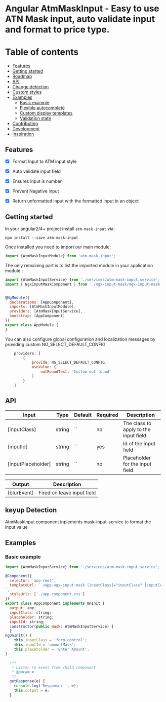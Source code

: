
# Angular AtmMaskInput - Easy to use ATN Mask input, auto validate input and format to price type.


Table of contents
=================

  * [Features](#features)
  * [Getting started](#getting-started)
  * [Roadmap](#roadmap)
  * [API](#api)
  * [Change detection](#change-detection)
  * [Custom styles](#custom-styles)
  * [Examples](#examples)
    * [Basic example](#basic-example)
    * [Flexible autocomplete](#flexible-autocomplete)
    * [Custom display templates](#custom-display-templates)
    * [Validation state](#validation-state)
  * [Contributing](#contributing)
  * [Development](#development)
  * [Inspiration](#inspiration)

## Features
- [x] Format Input to ATM input style
- [x] Auto validate input field
- [x] Ensures input is number
- [x] Prevent Nagative Input
- [x] Return unformatted input with the formatted input in an object


## Getting started
In your angular2/4+ project install `atm-mask-input` via:
```shell
npm install --save atm-mask-input
```
Once installed you need to import our main module:
```js
import {AtmMaskInputModule} from 'atm-mask-input';
```
The only remaining part is to list the imported module in your application module.:
```js
import {AtmMaskInputService} from './services/atm-mask-input.service';
import { NgxInputMaskComponent } from './ngx-input-mask/ngx-input-mask.component';


@NgModule({
  declarations: [AppComponent],
  imports: [AtmMaskInputModule], 
  providers: [AtmMaskInputService], 
  bootstrap: [AppComponent]
})
export class AppModule {
}
```
You can also configure global configuration and localization messages by providing custom NG_SELECT_DEFAULT_CONFIG
```js
    providers: [
        {
            provide: NG_SELECT_DEFAULT_CONFIG,
            useValue: {
                notFoundText: 'Custom not found'
            }
        }
    ]
```


## API
| Input  | Type | Default | Required | Description |
| ------------- | ------------- | ------------- | ------------- | ------------- |
| [inputClass] | string | `` | no | The class to apply to the input field |
| [inputId]  | string | `` | yes | Id of the input field  |
| [inputPlaceholder]  | string | `` | no | Placeholder for the input field |

| Output  | Description |
| ------------- | ------------- |
| (blurEvent)  | Fired on leave input field |


## keyup Detection
AtmMaskInput component inplements mask-input-service to format the input value

## Examples
### Basic example


```js
import {AtmMaskInputService} from './services/atm-mask-input.service';

@Component({
  selector: 'app-root',
  templateUrl: ` <app-ngx-input-mask [inputClass]="inputClass" [inputId]="inputId" [inputPlaceholder]="placeholder" (blurEvent)="getResponse($event)"></app-ngx-input-mask>
`,
  styleUrls: ['./app.component.css']
})
export class AppComponent implements OnInit {
  output: any;
  inputClass: string;
  placeholder: string;
  inputId: string;
  constructor(public mask: AtmMaskInputService) {
  }
ngOnInit() {
    this.inputClass = 'form-control';
    this.inputId = 'amountMask';
    this.placeholder = 'Enter Amount';
}

  /**
   * Listen to event from child component
   * @param e
   */
  getResponse(e) {
    console.log('Response: ', e);
    this.output = e;
  }
```
